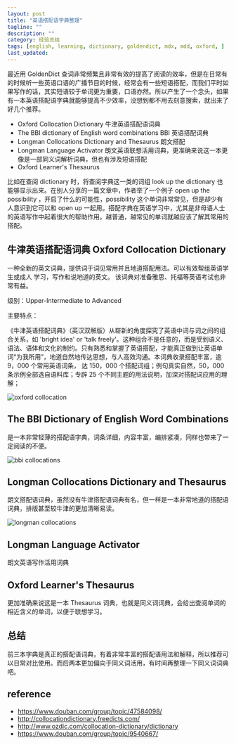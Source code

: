 ```yaml
---
layout: post
title: "英语搭配语字典整理"
tagline: ""
description: ""
category: 经验总结
tags: [english, learning, dictionary, goldendict, mdx, mdd, oxford, ]
last_updated:
---
```


最近用 GoldenDict 查词非常频繁且非常有效的提高了阅读的效率，但是在日常有的时候听一些英语口语的广播节目的时候，经常会有一些短语搭配，而我们平时如果写作的话，其实短语较于单词更为重要，口语亦然。所以产生了一个念头，如果有一本英语搭配语字典就能够提高不少效率，没想到都不用去刻意搜索，就出来了好几个推荐。

- Oxford Collocation Dictionary 牛津英语搭配语词典
- The BBI dictionary of English word combinations BBI 英语搭配词典
- Longman Collocations Dictionary and Thesaurus 朗文搭配
- Longman Language Activator 朗文英语联想活用词典，更准确来说这一本更像是一部同义词解析词典，但也有涉及短语搭配
- Oxford Learner's Thesaurus

比如在查阅 dictionary 时，将查阅字典这一类的词组 look up the dictionary 也能够显示出来。在别人分享的一篇文章中，作者举了一个例子 open up the possibility ，开启了什么的可能性，possibility 这个单词非常常见，但是却少有人意识到它可以和 open up 一起用。搭配字典在英语学习中，尤其是非母语人士的英语写作中起着很大的帮助作用。越普通，越常见的单词就越应该了解其常用的搭配。

## 牛津英语搭配语词典 Oxford Collocation Dictionary

一种全新的英文词典，提供词于词见常用并且地道搭配用法。可以有效帮组英语学生或成人 学习，写作和说地道的英文。 该词典对准备雅思、托福等英语考试也非常有益。

级别：Upper-Intermediate to Advanced

主要特点：

《牛津英语搭配词典》（英汉双解版）从崭新的角度探究了英语中词与词之间的组合关系，如 'bright idea' or 'talk freely'。这种组合不是任意的，而是受到语义、语法、语体和文化的制约。只有熟悉和掌握了英语搭配，才能真正做到让英语单词“为我所用”，地道自然地传达思想，与人高效沟通。本词典收录搭配丰富，逾 9，000 个常用英语词条， 达 150，000 个搭配词组；例句真实自然，50，000 条示例全部选自语料库；专辟 25 个不同主题的用法说明，加深对搭配词应用的理解；

![oxford collocation](/assets/oxford-collocations-2018-12-15-102119.png)

## The BBI Dictionary of English Word Combinations
是一本非常轻薄的搭配语字典，词条详细，内容丰富，编排紧凑，同样也带来了一定阅读的不便。

![bbi collocations](/assets/bbi-collocations-2018-12-15-102029.png)

## Longman Collocations Dictionary and Thesaurus
朗文搭配语词典，虽然没有牛津搭配语词典有名，但一样是一本非常地道的搭配语词典，排版甚至较牛津的更加清晰易读。

![longman collocations](/assets/longman-collocations-dictionary-2018-12-15-101838.png)

## Longman Language Activator
朗文英语写作活用词典

## Oxford Learner's Thesaurus
更加准确来说这是一本 Thesaurus 词典，也就是同义词词典，会给出查阅单词的相近含义的单词，以便于联想学习。

## 总结
前三本字典是真正的搭配语词典，有着非常丰富的搭配语用法和解释，所以推荐可以日常对比使用。而后两本更加偏向于同义词活用，有时间再整理一下同义词词典吧。

## reference

- <https://www.douban.com/group/topic/47584098/>
- <http://collocationdictionary.freedicts.com/>
- <http://www.ozdic.com/collocation-dictionary/dictionary>
- <https://www.douban.com/group/topic/9540667/>
